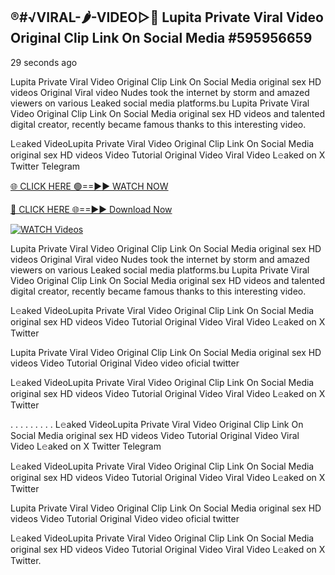 ## ®️#√VIRAL-🌶-VIDEO▷👄 Lupita Private Viral Video Original Clip Link On Social Media #595956659

29 seconds ago

Lupita Private Viral Video Original Clip Link On Social Media original sex HD videos Original Viral video Nudes took the internet by storm and amazed viewers on various Leaked social media platforms.bu Lupita Private Viral Video Original Clip Link On Social Media original sex HD videos and talented digital creator, recently became famous thanks to this interesting video.

L𝚎aked VideoLupita Private Viral Video Original Clip Link On Social Media original sex HD videos Video Tutorial Original Video Viral Video L𝚎aked on X Twitter Telegram

[🌐 CLICK HERE 🟢==►► WATCH NOW](https://cutt.ly/te57wshS)

[🔴 CLICK HERE 🌐==►► Download Now](https://cutt.ly/te57wshS)

[![WATCH Videos](https://i.imgur.com/dJHk4Zq.gif)](https://cutt.ly/te57wshS)

Lupita Private Viral Video Original Clip Link On Social Media original sex HD videos Original Viral video Nudes took the internet by storm and amazed viewers on various Leaked social media platforms.bu Lupita Private Viral Video Original Clip Link On Social Media original sex HD videos and talented digital creator, recently became famous thanks to this interesting video.

L𝚎aked VideoLupita Private Viral Video Original Clip Link On Social Media original sex HD videos Video Tutorial Original Video Viral Video L𝚎aked on X Twitter

Lupita Private Viral Video Original Clip Link On Social Media original sex HD videos Video Tutorial Original Video video oficial twitter

L𝚎aked VideoLupita Private Viral Video Original Clip Link On Social Media original sex HD videos Video Tutorial Original Video Viral Video L𝚎aked on X Twitter

. . . . . . . . . L𝚎aked VideoLupita Private Viral Video Original Clip Link On Social Media original sex HD videos Video Tutorial Original Video Viral Video L𝚎aked on X Twitter Telegram

L𝚎aked VideoLupita Private Viral Video Original Clip Link On Social Media original sex HD videos Video Tutorial Original Video Viral Video L𝚎aked on X Twitter

Lupita Private Viral Video Original Clip Link On Social Media original sex HD videos Video Tutorial Original Video video oficial twitter

L𝚎aked VideoLupita Private Viral Video Original Clip Link On Social Media original sex HD videos Video Tutorial Original Video Viral Video L𝚎aked on X Twitter.
